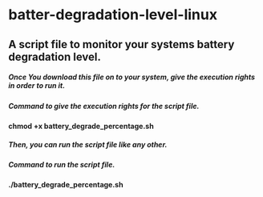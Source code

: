 # batter-degradation-level-linux
## A script file to monitor your systems battery degradation level.

##### Once You download this file on to your system, give the execution rights in order to run it.

##### Command to give the execution rights for the script file.

**chmod +x battery_degrade_percentage.sh**  


##### Then, you can run the script file like any other.

##### Command to run the script file.

**./battery_degrade_percentage.sh**
